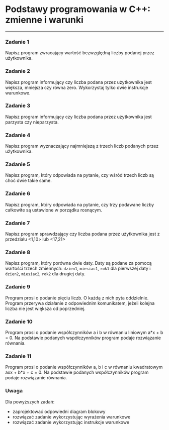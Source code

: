 # Podstawy programowania w C++: zmienne i warunki
---

### Zadanie 1
Napisz program zwracający wartość bezwzględną liczby podanej przez użytkownika.

### Zadanie 2
Napisz program informujący czy liczba podana przez użytkownika jest większa, mniejsza czy równa zero. Wykorzystaj tylko dwie instrukcje warunkowe.

### Zadanie 3
Napisz program informujący czy liczba podana przez użytkownika jest parzysta czy nieparzysta.

### Zadanie 4
Napisz program wyznaczający najmniejszą z trzech liczb podanych przez użytkownika.

### Zadanie 5
Napisz program, który odpowiada na pytanie, czy wśród trzech liczb są choć dwie takie same.

### Zadanie 6
Napisz program, który odpowiada na pytanie, czy trzy podawane liczby całkowite są ustawione w porządku rosnącym.

### Zadanie 7
Napisz program sprawdzający czy liczba podana przez użytkownika jest z przedziału <1,10> lub <17,21>

### Zadanie 8
Napisz program, który porówna dwie daty. Daty są podane za pomocą wartości trzech zmiennych: `dzien1`, `miesiac1`, `rok1` dla pierwszej daty i 
`dzien2`, `miesiac2`, `rok2` dla drugiej daty.

### Zadanie 9
Program prosi o podanie pięciu liczb. O każdą z nich pyta oddzielnie. Program przerywa działanie z odpowiednim komunikatem, jeżeli kolejna liczba nie jest większa od poprzedniej.

### Zadanie 10
Program prosi o podanie współczynników a i b w równaniu liniowym a*x + b = 0. Na podstawie podanych współczynników program podaje rozwiązanie równania.

### Zadanie 11
Program prosi o podanie współczynników a, b i c w równaniu kwadratowym axx + b*x + c = 0. Na podstawie podanych współczynników program podaje rozwiązanie równania.

### Uwaga
Dla powyższych zadań: 
- zaprojektować odpowiedni diagram blokowy
- rozwiązać zadanie wykorzystując wyrażenia warunkowe
- rozwiązać zadanie wykorzystując instrukcje warunkowe
